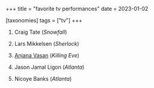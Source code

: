 +++
title = "favorite tv performances"
date = 2023-01-02

[taxonomies]
tags = ["tv"]
+++

1. Craig Tate (*Snowfall*)

1. Lars Mikkelsen (*Sherlock*)

1. [Anjana Vasan] (*Killing Eve*)

1. Jason Jamal Ligon (*Atlanta*)

1. Nicoye Banks (*Atlanta*)

[Anjana Vasan]: https://en.wikipedia.org/wiki/Anjana_Vasan
